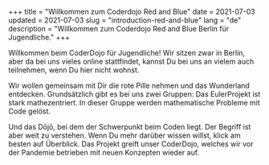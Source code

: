 +++
title = "Willkommen zum Coderdojo Red and Blue"
date = 2021-07-03 
updated = 2021-07-03
slug = "introduction-red-and-blue"
lang = "de"
description = "Willkommen zum Coderdojo Red and Blue Berlin für Jugendliche."
+++

Willkommen beim CoderDojo für Jugendliche! Wir sitzen zwar in Berlin, aber da
bei uns vieles online stattfindet, kannst Du bei uns an vielem auch teilnehmen,
wenn Du hier nicht wohnst.

Wir wollen gemeinsam mit Dir die rote Pille nehmen und das Wunderland entdecken.
Grundsätzlich gibt es bei uns zwei Gruppen: Das EulerProjekt ist stark
mathezentriert. In dieser Gruppe werden mathematische Probleme mit Code gelöst.

Und das Dōjō, bei dem der Schwerpunkt beim Coden liegt. Der Begriff ist aber
weit zu verstehen. Wenn Du mehr darüber wissen willst, klick am besten auf
Überblick. Das Projekt greift unser CoderDojo, welches wir vor der Pandemie
betrieben mit neuen Konzepten wieder auf.
